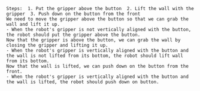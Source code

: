 
    Steps:  1. Put the gripper above the button  2. Lift the wall with the gripper  3. Push down on the button from the front
    We need to move the gripper above the button so that we can grab the wall and lift it up.
    - When the robot's gripper is not vertically aligned with the button, the robot should put the gripper above the button.
    Now that the gripper is above the button, we can grab the wall by closing the gripper and lifting it up.
    - When the robot's gripper is vertically aligned with the button and the wall is not lifted from its bottom, the robot should lift wall from its bottom.
    Now that the wall is lifted, we can push down on the button from the front.
    - When the robot's gripper is vertically aligned with the button and the wall is lifted, the robot should push down on button.